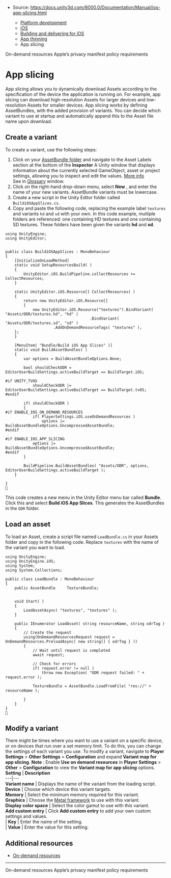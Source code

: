 * Source: https://docs.unity3d.com/6000.0/Documentation/Manual/ios-app-slicing.html

  * [Platform development ](https://docs.unity3d.com/6000.0/Documentation/Manual/PlatformSpecific.html)
  * [iOS](https://docs.unity3d.com/6000.0/Documentation/Manual/iphone.html)
  * [Building and delivering for iOS](https://docs.unity3d.com/6000.0/Documentation/Manual/ios-building-and-delivering.html)
  * [App thinning](https://docs.unity3d.com/6000.0/Documentation/Manual/AppThinning.html)
  * App slicing


[](https://docs.unity3d.com/6000.0/Documentation/Manual/ios-ondemand-resources.html)
On-demand resources
[](https://docs.unity3d.com/6000.0/Documentation/Manual/apple-privacy-manifest-policy.html)
Apple’s privacy manifest policy requirements
# App slicing
App slicing allows you to dynamically download Assets according to the specification of the device the application is running on. For example, app slicing can download high-resolution Assets for larger devices and low-resolution Assets for smaller devices. App slicing works by defining AssetBundles, with the added provision of variants. You can decide which variant to use at startup and automatically append this to the Asset file name upon download.
## Create a variant
To create a variant, use the following steps: 
  1. Click on your [AssetBundle folder](https://docs.unity3d.com/6000.0/Documentation/Manual/ios-ondemand-resources.html#create-asset-bundle) and navigate to the Asset Labels section at the bottom of the **Inspector** A Unity window that displays information about the currently selected GameObject, asset or project settings, allowing you to inspect and edit the values. [More info](https://docs.unity3d.com/6000.0/Documentation/Manual/UsingTheInspector.html)  
See in [Glossary](https://docs.unity3d.com/6000.0/Documentation/Manual/Glossary.html#Inspector) window.
  2. Click on the right-hand drop-down menu, select **New** , and enter the name of your new variants. AssetBundle variants must be lowercase.
  3. Create a new script in the Unity Editor folder called `BuildiOSAppSlices.cs`.
  4. Copy and paste the following code, replacing the example label `textures` and variants `hd` and `sd` with your own. In this code example, multiple folders are referenced: one containing HD textures and one containing SD textures. These folders have been given the variants **hd** and **sd**.

```
using UnityEngine;
using UnityEditor;


public class BuildiOSAppSlices : MonoBehaviour
{
    [InitializeOnLoadMethod]
    static void SetupResourcesBuild( )
    {
        UnityEditor.iOS.BuildPipeline.collectResources += CollectResources;
    }

    static UnityEditor.iOS.Resource[] CollectResources( )
    {
        return new UnityEditor.iOS.Resource[]
        {
            new UnityEditor.iOS.Resource("textures").BindVariant( "Assets/ODR/textures.hd", "hd" )
                                     .BindVariant( "Assets/ODR/textures.sd", "sd" )
                     .AddOnDemandResourceTags( "textures" ),
    };
    }

    [MenuItem( "Bundle/Build iOS App Slices" )]
    static void BuildAssetBundles( )
    {
        var options = BuildAssetBundleOptions.None;

        bool shouldCheckODR = EditorUserBuildSettings.activeBuildTarget == BuildTarget.iOS;

#if UNITY_TVOS
            shouldCheckODR |= EditorUserBuildSettings.activeBuildTarget == BuildTarget.tvOS;
#endif

        if( shouldCheckODR )
        {
#if ENABLE_IOS_ON_DEMAND_RESOURCES
            if( PlayerSettings.iOS.useOnDemandResources )
                options |= BuildAssetBundleOptions.UncompressedAssetBundle;
#endif

#if ENABLE_IOS_APP_SLICING
            options |= BuildAssetBundleOptions.UncompressedAssetBundle;
#endif
        }

        BuildPipeline.BuildAssetBundles( "Assets/ODR", options, EditorUserBuildSettings.activeBuildTarget );
    }

}

```

This code creates a new menu in the Unity Editor menu bar called **Bundle**. Click this and select **Build iOS App Slices**. This generates the AssetBundles in the `ODR` folder.
## Load an asset
To load an Asset, create a script file named `LoadBundle.cs` in your Assets folder and copy in the following code. Replace `textures` with the name of the variant you want to load.
```
using UnityEngine;
using UnityEngine.iOS;
using System;
using System.Collections;

public class LoadBundle : MonoBehaviour
{
    public AssetBundle     TextureBundle;


    void Start( )
    {
        LoadAssetAsync( "textures", "textures" );
    }

    public IEnumerator LoadAsset( string resourceName, string odrTag )
    {
        // Create the request
        using(OnDemandResourcesRequest request = OnDemandResources.PreloadAsync( new string[] { odrTag } ))
        {
            // Wait until request is completed
            await request;

            // Check for errors
            if( request.error != null )
                throw new Exception( "ODR request failed: " + request.error );

            TextureBundle = AssetBundle.LoadFromFile( "res://" + resourceName );

        }
    }
}

```

## Modify a variant
There might be times where you want to use a variant on a specific device, or on devices that run over a set memory limit. To do this, you can change the settings of each variant you use.
To modify a variant, navigate to **Player Settings** > **Other Settings** > **Configuration** and expand **Variant map for app slicing**. 
**Note** : Enable **Use on demand resources** in **Player Settings** > **Other** > **Configuration** to view the **Variant map for app slicing** options.
**Setting** | **Description**  
---|---  
**Variant name** | Displays the name of the variant from the loading script.  
**Device** | Choose which device this variant targets.  
**Memory** | Select the minimum memory required for this variant.  
**Graphics** | Choose the [Metal framework](https://developer.apple.com/documentation/metal) to use with this variant.  
**Display color space** | Select the color gamut to use with this variant.  
**Add custom entry** | Click **Add custom entry** to add your own custom settings and values.  
| **Key** | Enter the name of the setting.  
| **Value** | Enter the value for this setting.  
## Additional resources
  * [On-demand resources](https://docs.unity3d.com/6000.0/Documentation/Manual/ios-ondemand-resources.html)


* * *
[](https://docs.unity3d.com/6000.0/Documentation/Manual/ios-ondemand-resources.html)
On-demand resources
[](https://docs.unity3d.com/6000.0/Documentation/Manual/apple-privacy-manifest-policy.html)
Apple’s privacy manifest policy requirements
